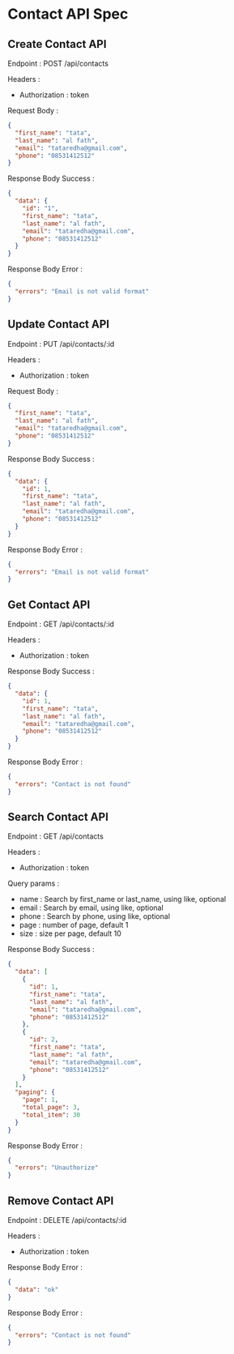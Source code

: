 # Contact API Spec

## Create Contact API

Endpoint : POST /api/contacts

Headers :

- Authorization : token

Request Body :

```json
{
  "first_name": "tata",
  "last_name": "al fath",
  "email": "tataredha@gmail.com",
  "phone": "08531412512"
}
```

Response Body Success :

```json
{
  "data": {
    "id": "1",
    "first_name": "tata",
    "last_name": "al fath",
    "email": "tataredha@gmail.com",
    "phone": "08531412512"
  }
}
```

Response Body Error :

```json
{
  "errors": "Email is not valid format"
}
```

## Update Contact API

Endpoint : PUT /api/contacts/:id

Headers :

- Authorization : token

Request Body :

```json
{
  "first_name": "tata",
  "last_name": "al fath",
  "email": "tataredha@gmail.com",
  "phone": "08531412512"
}
```

Response Body Success :

```json
{
  "data": {
    "id": 1,
    "first_name": "tata",
    "last_name": "al fath",
    "email": "tataredha@gmail.com",
    "phone": "08531412512"
  }
}
```

Response Body Error :

```json
{
  "errors": "Email is not valid format"
}
```

## Get Contact API

Endpoint : GET /api/contacts/:id

Headers :

- Authorization : token

Response Body Success :

```json
{
  "data": {
    "id": 1,
    "first_name": "tata",
    "last_name": "al fath",
    "email": "tataredha@gmail.com",
    "phone": "08531412512"
  }
}
```

Response Body Error :

```json
{
  "errors": "Contact is not found"
}
```

## Search Contact API

Endpoint : GET /api/contacts

Headers :

- Authorization : token

Query params :

- name : Search by first_name or last_name, using like, optional
- email : Search by email, using like, optional
- phone : Search by phone, using like, optional
- page : number of page, default 1
- size : size per page, default 10

Response Body Success :

```json
{
  "data": [
    {
      "id": 1,
      "first_name": "tata",
      "last_name": "al fath",
      "email": "tataredha@gmail.com",
      "phone": "08531412512"
    },
    {
      "id": 2,
      "first_name": "tata",
      "last_name": "al fath",
      "email": "tataredha@gmail.com",
      "phone": "08531412512"
    }
  ],
  "paging": {
    "page": 1,
    "total_page": 3,
    "total_item": 30
  }
}
```

Response Body Error :

```json
{
  "errors": "Unauthorize"
}
```

## Remove Contact API

Endpoint : DELETE /api/contacts/:id

Headers :

- Authorization : token

Response Body Error :

```json
{
  "data": "ok"
}
```

Response Body Error :

```json
{
  "errors": "Contact is not found"
}
```
